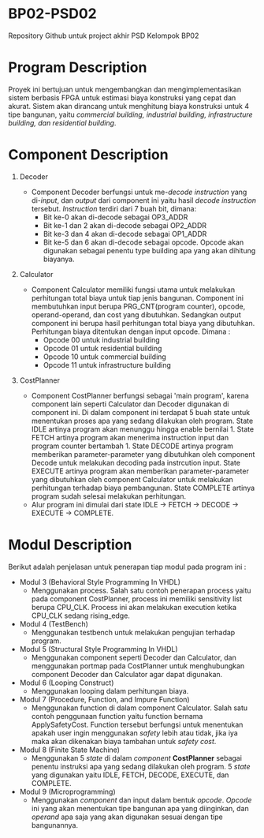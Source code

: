 # BP02-PSD02
Repository Github untuk project akhir PSD Kelompok BP02

# Program Description 
Proyek ini bertujuan untuk mengembangkan dan mengimplementasikan sistem berbasis FPGA untuk estimasi biaya konstruksi yang cepat dan akurat. Sistem akan dirancang untuk menghitung biaya konstruksi untuk 4 tipe bangunan, yaitu *commercial building, industrial building, infrastructure building, dan residential building*.

# Component Description
1. Decoder
   * Component Decoder berfungsi untuk me-*decode* *instruction* yang di-*input*, dan *output* dari component ini yaitu hasil *decode instruction* tersebut.
   *Instruction* terdiri dari 7 buah bit, dimana:
      *  Bit ke-0 akan di-decode sebagai OP3_ADDR
      *  Bit ke-1 dan 2 akan di-decode sebagai OP2_ADDR
      *  Bit ke-3 dan 4 akan di-decode sebagai OP1_ADDR
      *  Bit ke-5 dan 6 akan di-decode sebagai opcode.
      Opcode akan digunakan sebagai penentu type building apa yang akan dihitung biayanya.

2. Calculator
   * Component Calculator memiliki fungsi utama untuk melakukan perhitungan total biaya untuk tiap jenis bangunan. Component ini membutuhkan input berupa PRG_CNT(program counter), opcode, operand-operand, dan cost yang dibutuhkan. Sedangkan output component ini berupa hasil perhitungan total biaya yang dibutuhkan.
   Perhitungan biaya ditentukan dengan input opcode. Dimana :
      * Opcode 00 untuk industrial building
      * Opcode 01 untuk residential building
      * Opcode 10 untuk commercial building
      * Opcode 11 untuk infrastructure building

4. CostPlanner
   * Component CostPlanner berfungsi sebagai 'main program', karena component lain seperti Calculator dan Decoder digunakan di component ini. Di dalam component ini terdapat 5 buah state untuk menentukan proses apa yang sedang dilakukan oleh program. State IDLE artinya program akan menunggu hingga enable bernilai 1. State FETCH artinya program akan menerima instruction input dan program counter bertambah 1. State DECODE artinya program memberikan parameter-parameter yang dibutuhkan oleh component Decode untuk melakukan decoding pada instrcution input. State EXECUTE artinya program akan memberikan parameter-parameter yang dibutuhkan oleh component Calculator untuk melakukan perhitungan terhadap biaya pembangunan. State COMPLETE artinya program sudah selesai melakukan perhitungan.
   * Alur program ini dimulai dari state IDLE -> FETCH -> DECODE -> EXECUTE -> COMPLETE.

# Modul Description
Berikut adalah penjelasan untuk penerapan tiap modul pada program ini :
* Modul 3 (Behavioral Style Programming In VHDL)
    * Menggunakan process. Salah satu contoh penerapan process yaitu pada component CostPlanner, process ini memiliki sensitivity list berupa CPU_CLK. Process ini akan melakukan execution ketika CPU_CLK sedang rising_edge.
* Modul 4 (TestBench)
    * Menggunakan testbench untuk melakukan pengujian terhadap program.
* Modul 5 (Structural Style Programming In VHDL)
    * Menggunakan component seperti Decoder dan Calculator, dan menggunakan portmap pada CostPlanner untuk menghubungkan component Decoder dan Calculator agar dapat digunakan.
* Modul 6 (Looping Construct)
    * Menggunakan looping dalam perhitungan biaya.
* Modul 7 (Procedure, Function, and Impure Function)
    * Menggunakan function di dalam component Calculator. Salah satu contoh penggunaan function yaitu function bernama ApplySafetyCost. Function tersebut berfungsi untuk menentukan apakah user ingin menggunakan *safety* lebih atau tidak, jika iya maka akan dikenakan biaya tambahan untuk *safety cost*.
* Modul 8 (Finite State Machine)
    * Menggunakan 5 *state* di dalam *component* **CostPlanner** sebagai penentu instruksi apa yang sedang dilakukan oleh program. 5 *state* yang digunakan yaitu IDLE, FETCH, DECODE, EXECUTE, dan COMPLETE.
* Modul 9 (Microprogramming)
    * Menggunakan *component* dan input dalam bentuk *opcode*. *Opcode* ini yang akan menentukan tipe bangunan apa yang diinginkan, dan *operand* apa saja yang akan digunakan sesuai dengan tipe bangunannya. 
   

